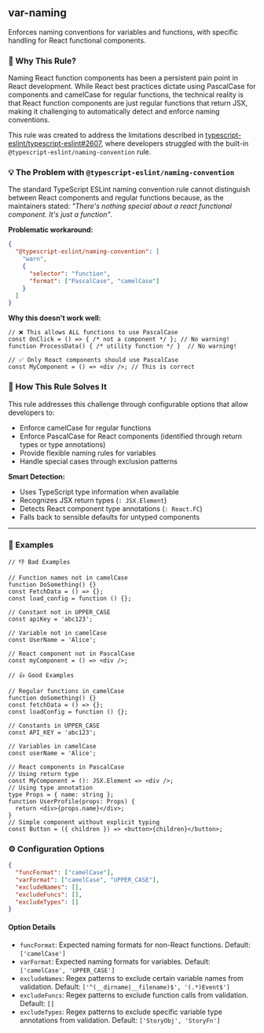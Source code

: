 ## var-naming

Enforces naming conventions for variables and functions, with specific handling for React functional components.

### 🤔 Why This Rule?

Naming React function components has been a persistent pain point in React development. While React best practices dictate using PascalCase for components and camelCase for regular functions, the technical reality is that React function components are just regular functions that return JSX, making it challenging to automatically detect and enforce naming conventions.

This rule was created to address the limitations described in [typescript-eslint/typescript-eslint#2607](https://github.com/typescript-eslint/typescript-eslint/issues/2607), where developers struggled with the built-in `@typescript-eslint/naming-convention` rule.

### 💡 The Problem with `@typescript-eslint/naming-convention`

The standard TypeScript ESLint naming convention rule cannot distinguish between React components and regular functions because, as the maintainers stated: *"There's nothing special about a react functional component. It's just a function"*.

**Problematic workaround:**
```json
{
  "@typescript-eslint/naming-convention": [
    "warn",
    {
      "selector": "function", 
      "format": ["PascalCase", "camelCase"]
    }
  ]
}
```

**Why this doesn't work well:**

<!-- eslint-skip -->
```tsx
// ❌ This allows ALL functions to use PascalCase
const OnClick = () => { /* not a component */ }; // No warning!
function ProcessData() { /* utility function */ }  // No warning!

// ✅ Only React components should use PascalCase  
const MyComponent = () => <div />; // This is correct
```

### 🎯 How This Rule Solves It

This rule addresses this challenge through configurable options that allow developers to:
- Enforce camelCase for regular functions
- Enforce PascalCase for React components (identified through return types or type annotations)
- Provide flexible naming rules for variables
- Handle special cases through exclusion patterns

**Smart Detection:**
- Uses TypeScript type information when available
- Recognizes JSX return types (`: JSX.Element`)
- Detects React component type annotations (`: React.FC`)
- Falls back to sensible defaults for untyped components

---

### 📝 Examples

<!-- eslint-skip -->
```tsx
// 👎 Bad Examples

// Function names not in camelCase
function DoSomething() {}
const FetchData = () => {};
const load_config = function () {};

// Constant not in UPPER_CASE
const apiKey = 'abc123';

// Variable not in camelCase
const UserName = 'Alice';

// React component not in PascalCase
const myComponent = () => <div />;
```

<!-- eslint-skip -->
```tsx
// 👍 Good Examples

// Regular functions in camelCase
function doSomething() {}
const fetchData = () => {};
const loadConfig = function () {};

// Constants in UPPER_CASE
const API_KEY = 'abc123';

// Variables in camelCase
const userName = 'Alice';

// React components in PascalCase
// Using return type
const MyComponent = (): JSX.Element => <div />;
// Using type annotation
type Props = { name: string };
function UserProfile(props: Props) {
  return <div>{props.name}</div>;
}
// Simple component without explicit typing
const Button = ({ children }) => <button>{children}</button>;
```

### ⚙️ Configuration Options

```json
{
  "funcFormat": ["camelCase"],
  "varFormat": ["camelCase", "UPPER_CASE"],
  "excludeNames": [],
  "excludeFuncs": [],
  "excludeTypes": []
}
```

#### Option Details

- `funcFormat`: Expected naming formats for non-React functions. Default: `['camelCase']`
- `varFormat`: Expected naming formats for variables. Default: `['camelCase', 'UPPER_CASE']`
- `excludeNames`: Regex patterns to exclude certain variable names from validation. Default: `['^(__dirname|__filename)$', '(.*)Event$']`
- `excludeFuncs`: Regex patterns to exclude function calls from validation. Default: `[]`
- `excludeTypes`: Regex patterns to exclude specific variable type annotations from validation. Default: `['StoryObj', 'StoryFn']`
